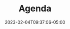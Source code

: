 ---
title: "Agenda"
date: 2023-02-04T09:37:06-05:00
url: /agenda
layout: list

days:  
  - id: 2025mty
    enabled: true
    title_short: Martes
    title_full: Martes 21 de octubre
    rooms: ["Auditorio", "Salon 101 C", "Salon 101 D", "Salon 204"]
    schedule_items: 
      - type: timelabel
        label: "9:00"
        gridarea: "1/1/2/2"
      - type: activity
        label: "Bienvenida"
        gridarea: "1/2/2/6"
        timelabel: "9:00 - 9:10"
        gridaream: "1/1/2/2"

      - type: timelabel
        label: "9:10"
        gridarea: "2/1/3/2"
      - type: activity
        label: "Remembranza 10 años, Pedro Galván"
        gridarea: "2/2/3/6"
        timelabel: "9:10 - 9:20"
        gridaream: "2/1/3/2"

      - type: timelabel
        label: "9:20"
        gridarea: "3/1/4/2"

      - type: timelabel
        label: "9:50"
        gridarea: "4/1/5/2"

      - type: timelabel
        label: "10:20"
        gridarea: "5/1/6/2"

      - type: timelabel
        label: "10:50"
        gridarea: "6/1/7/2"
      - type: activity
        label: "Break"
        gridarea: "6/2/7/6"
        timelabel: "10:50 - 11:10"
        gridaream: "6/1/7/2"

      - type: timelabel
        label: "11:10"
        gridarea: "7/1/8/2"
      - type: activity
        label: "Por definir"
        gridarea: "7/2/8/6"
        timelabel: "11:10 - 11:40"
        gridaream: "7/1/8/2"

      - type: timelabel
        label: "11:40"
        gridarea: "8/1/9/2"

      - type: timelabel
        label: "12:10"
        gridarea: "9/1/10/2"
      - type: activity
        label: "Por definir"
        gridarea: "9/3/10/4"
        timelabel: "12:10 - 12:40"
        gridaream: "9/1/10/2"

      - type: timelabel
        label: "12:40"
        gridarea: "10/1/11/2"

      - type: activity
        label: "Por definir"
        gridarea: "10/2/11/3"
        timelabel: "12:40 - 13:20"
        gridaream: "13/1/14/2"

      - type: timelabel
        label: "13:20"
        gridarea: "11/1/12/2"
      - type: activity
        label: "Comida"
        gridarea: "11/2/12/6"
        timelabel: "13:20 - 14:30"
        gridaream: "16/1/17/2"

      - type: timelabel
        label: "14:30"
        gridarea: "12/1/13/2"

      - type: timelabel
        label: "15:10"
        gridarea: "13/1/14/2"

      - type: activity
        label: "Por definir"
        gridarea: "13/2/14/3"
        timelabel: "15:10 - 15:50"
        gridaream: "21/1/22/2"

      - type: timelabel
        label: "15:50"
        gridarea: "14/1/15/2"

      - type: timelabel
        label: "16:30"
        gridarea: "15/1/16/2"

      - type: timelabel
        label: "17:10"
        gridarea: "16/1/17/2"
      - type: activity
        label: "Break"
        gridarea: "16/2/17/6"
        timelabel: "17:10 - 17:30"
        gridaream: "29/1/30/2"

      - type: timelabel
        label: "17:30"
        gridarea: "17/1/18/2"

      - type: timelabel
        label: "18:10"
        gridarea: "18/1/19/2"

      - type: timelabel
        label: "18:50"
        gridarea: "19/1/20/2"
      - type: activity
        label: "Cocktail"
        gridarea: "19/2/20/6"
        timelabel: "18:50 - 19:30"
        gridaream: "40/1/41/2"

tracks:
  - slug: data-strategy
    label: Estrategia de datos
  - slug: data-science
    label: Ciencia de datos
  - slug: data-engineering
    label: Ingeniería de datos
  - slug: public-policy
    label: Politica pública

description: "Conoce la agenda de sesiones de Data Day Monterrey 2024 con charlas y talleres sobre estrategia, ingeniería y ciencia de datos."
summary: "Conoce la agenda de sesiones de Data Day Monterrey 2024 con charlas y talleres sobre estrategia, ingeniería y ciencia de datos."
---